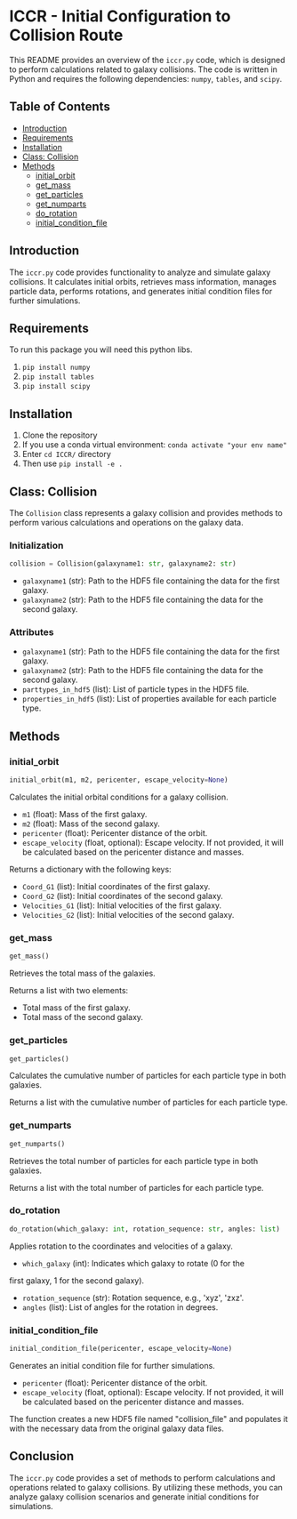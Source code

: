 # ICCR - Initial Configuration to Collision Route

This README provides an overview of the `iccr.py` code, which is designed to perform calculations related to galaxy collisions. The code is written in Python and requires the following dependencies: `numpy`, `tables`, and `scipy`.

## Table of Contents
- [Introduction](#introduction)
- [Requirements](#requirements)
- [Installation](#installation)
- [Class: Collision](#class-collision)
- [Methods](#methods)
  - [initial_orbit](#initial_orbit)
  - [get_mass](#get_mass)
  - [get_particles](#get_particles)
  - [get_numparts](#get_numparts)
  - [do_rotation](#do_rotation)
  - [initial_condition_file](#initial_condition_file)

## Introduction
The `iccr.py` code provides functionality to analyze and simulate galaxy collisions. It calculates initial orbits, retrieves mass information, manages particle data, performs rotations, and generates initial condition files for further simulations.

## Requirements
To run this package you will need this python libs.
1. `pip install numpy`
2. `pip install tables`
3. `pip install scipy`

## Installation
1. Clone the repository
2. If you use a conda virtual environment: `conda activate "your env name"`
3. Enter `cd ICCR/` directory
4. Then use `pip install -e .`

## Class: Collision
The `Collision` class represents a galaxy collision and provides methods to perform various calculations and operations on the galaxy data.

### Initialization
```python
collision = Collision(galaxyname1: str, galaxyname2: str)
```
- `galaxyname1` (str): Path to the HDF5 file containing the data for the first galaxy.
- `galaxyname2` (str): Path to the HDF5 file containing the data for the second galaxy.

### Attributes
- `galaxyname1` (str): Path to the HDF5 file containing the data for the first galaxy.
- `galaxyname2` (str): Path to the HDF5 file containing the data for the second galaxy.
- `parttypes_in_hdf5` (list): List of particle types in the HDF5 file.
- `properties_in_hdf5` (list): List of properties available for each particle type.

## Methods

### initial_orbit
```python
initial_orbit(m1, m2, pericenter, escape_velocity=None)
```
Calculates the initial orbital conditions for a galaxy collision.

- `m1` (float): Mass of the first galaxy.
- `m2` (float): Mass of the second galaxy.
- `pericenter` (float): Pericenter distance of the orbit.
- `escape_velocity` (float, optional): Escape velocity. If not provided, it will be calculated based on the pericenter distance and masses.

Returns a dictionary with the following keys:
- `Coord_G1` (list): Initial coordinates of the first galaxy.
- `Coord_G2` (list): Initial coordinates of the second galaxy.
- `Velocities_G1` (list): Initial velocities of the first galaxy.
- `Velocities_G2` (list): Initial velocities of the second galaxy.

### get_mass
```python
get_mass()
```
Retrieves the total mass of the galaxies.

Returns a list with two elements:
- Total mass of the first galaxy.
- Total mass of the second galaxy.

### get_particles
```python
get_particles()
```
Calculates the cumulative number of particles for each particle type in both galaxies.

Returns a list with the cumulative number of particles for each particle type.

### get_numparts
```python
get_numparts()
```
Retrieves the total number of particles for each particle type in both galaxies.

Returns a list with the total number of particles for each particle type.

### do_rotation
```python
do_rotation(which_galaxy: int, rotation_sequence: str, angles: list)
```
Applies rotation to the coordinates and velocities of a galaxy.

- `which_galaxy` (int): Indicates which galaxy to rotate (0 for the

 first galaxy, 1 for the second galaxy).
- `rotation_sequence` (str): Rotation sequence, e.g., 'xyz', 'zxz'.
- `angles` (list): List of angles for the rotation in degrees.

### initial_condition_file
```python
initial_condition_file(pericenter, escape_velocity=None)
```
Generates an initial condition file for further simulations.

- `pericenter` (float): Pericenter distance of the orbit.
- `escape_velocity` (float, optional): Escape velocity. If not provided, it will be calculated based on the pericenter distance and masses.

The function creates a new HDF5 file named "collision_file" and populates it with the necessary data from the original galaxy data files.

## Conclusion
The `iccr.py` code provides a set of methods to perform calculations and operations related to galaxy collisions. By utilizing these methods, you can analyze galaxy collision scenarios and generate initial conditions for simulations.
